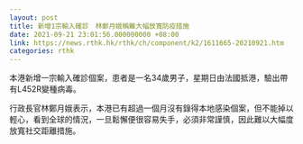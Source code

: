 ```yaml
---
layout: post
title: 新增1宗輸入確診　林鄭月娥稱難大幅放寬防疫措施
date: 2021-09-21 23:01:56.000000000 +08:00
link: https://news.rthk.hk/rthk/ch/component/k2/1611665-20210921.htm
categories: rthk
---
```


本港新增一宗輸入確診個案，患者是一名34歲男子，星期日由法國抵港，驗出帶有L452R變種病毒。

行政長官林鄭月娥表示，本港已有超過一個月沒有錄得本地感染個案，但不能掉以輕心，看到全球的情況，一旦鬆懈便很容易失手，必須非常謹慎，因此難以大幅度放寬社交距離措施。
